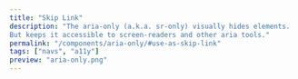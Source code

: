 ```yaml
---
title: "Skip Link"
description: "The aria-only (a.k.a. sr-only) visually hides elements.
But keeps it accessible to screen-readers and other aria tools."
permalink: "/components/aria-only/#use-as-skip-link"
tags: ["navs", "a11y"]
preview: "aria-only.png"
---
```

